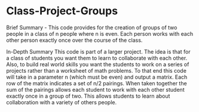# Class-Project-Groups
Brief Summary - This code provides for the creation of groups of two people in a class of n people where n is even. Each person works with each other person exactly once over the course of the class.

In-Depth Summary
  This code is part of a larger project. The idea is that for a class of students you want them to learn to collaborate with each other. Also, to build real world skills you want the students to work on a series of projects rather than a worksheet of math problems. 
  To that end this code will take in a parameter n (which must be even) and output a matrix. Each row of the matrix indicates a set of n/2 pairings. When taken together the sum of the pairings allows each student to work with each other student exactly once in a group of two. This allows students to learn about collaboration with a variety of others people.
